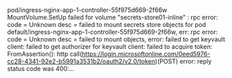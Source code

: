 pod/ingress-nginx-app-1-controller-55f975d669-2f66w    MountVolume.SetUp failed for volume "secrets-store01-inline" : rpc error: code = Unknown desc = failed to mount secrets store objects for pod default/ingress-nginx-app-1-controller-55f975d669-2f66w, err: rpc error: code = Unknown desc = failed to mount objects, error: failed to get keyvault client: failed to get authorizer for keyvault client: failed to acquire token: FromAssertion(): http call(https://login.microsoftonline.com/0eed5976-cc28-4341-92e2-b5991a3531b2/oauth2/v2.0/token)(POST) error: reply status code was 400:...
